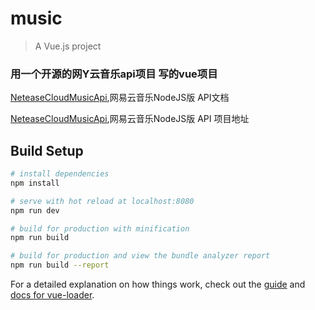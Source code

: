 # music

> A Vue.js project

### 用一个开源的网Y云音乐api项目 写的vue项目


[NeteaseCloudMusicApi](https://binaryify.github.io/NeteaseCloudMusicApi/#/?id=neteasecloudmusicapi),网易云音乐NodeJS版 API文档


[NeteaseCloudMusicApi](https://github.com/Binaryify/NeteaseCloudMusicApi),网易云音乐NodeJS版 API 项目地址

## Build Setup

``` bash
# install dependencies
npm install

# serve with hot reload at localhost:8080
npm run dev

# build for production with minification
npm run build

# build for production and view the bundle analyzer report
npm run build --report
```





For a detailed explanation on how things work, check out the [guide](http://vuejs-templates.github.io/webpack/) and [docs for vue-loader](http://vuejs.github.io/vue-loader).

